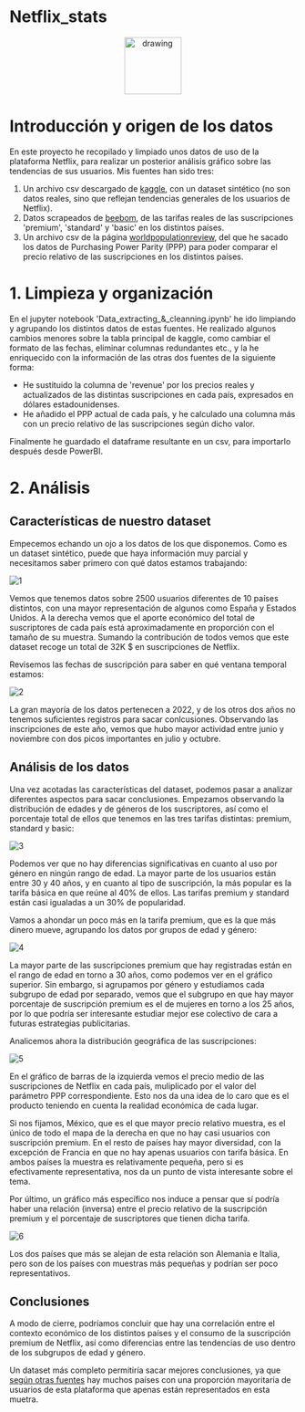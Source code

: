 # Netflix_stats

<p align="center">
  <img src="images/netflix.png" alt="drawing" width="100">
</p>

# Introducción y origen de los datos

En este proyecto he recopilado y limpiado unos datos de uso de la plataforma Netflix, para realizar un posterior análisis gráfico sobre las tendencias de sus usuarios. Mis fuentes han sido tres:

1) Un archivo csv descargado de [kaggle](https://www.kaggle.com/datasets/arnavsmayan/netflix-userbase-dataset), con un dataset sintético (no son datos reales, sino que reflejan tendencias generales de los usuarios de Netflix).
2) Datos scrapeados de [beebom](https://beebom.com/how-much-netflix-costs-each-country-worldwide/), de las tarifas reales de las suscripciones 'premium', 'standard' y 'basic' en los distintos países.
3) Un archivo csv de la página [worldpopulationreview](https://worldpopulationreview.com/country-rankings/purchasing-power-parity-by-country), del que he sacado los datos de Purchasing Power Parity (PPP) para poder comparar el precio relativo de las suscripciones en los distintos países.
   

# 1. Limpieza y organización 

En el jupyter notebook 'Data_extracting_&_cleanning.ipynb' he ido limpiando y agrupando los distintos datos de estas fuentes. He realizado algunos cambios menores sobre la tabla principal de kaggle, como cambiar el formato de las fechas, eliminar columnas redundantes etc., y la he enriquecido con la información de las otras dos fuentes de la siguiente forma:

+ He sustituido la columna de 'revenue' por los precios reales y actualizados de las distintas suscripciones en cada país, expresados en dólares estadounidenses.
+ He añadido el PPP actual de cada país, y he calculado una columna más con un precio relativo de las suscripciones según dicho valor.

Finalmente he guardado el dataframe resultante en un csv, para importarlo después desde PowerBI.

# 2. Análisis

## Características de nuestro dataset

Empecemos echando un ojo a los datos de los que disponemos. Como es un dataset sintético, puede que haya información muy parcial y necesitamos saber primero con qué datos estamos trabajando:

![1](images/1.png)

Vemos que tenemos datos sobre 2500 usuarios diferentes de 10 países distintos, con una mayor representación de algunos como España y Estados Unidos. A la derecha vemos que el aporte económico del total de suscriptores de cada país está aproximadamente en proporción con el tamaño de su muestra. Sumando la contribución de todos vemos que este dataset recoge un total de 32K $ en suscripciones de Netflix.

Revisemos las fechas de suscripción para saber en qué ventana temporal estamos:

![2](images/2.png)

La gran mayoría de los datos pertenecen a 2022, y de los otros dos años no tenemos suficientes registros para sacar conlcusiones. Observando las inscripciones de este año, vemos que hubo mayor actividad entre junio y noviembre con dos picos importantes en julio y octubre.

## Análisis de los datos

Una vez acotadas las características del dataset, podemos pasar a analizar diferentes aspectos para sacar conclusiones. Empezamos observando la distribución de edades y de géneros de los suscriptores, así como el porcentaje total de ellos que tenemos en las tres tarifas distintas: premium, standard y basic:

![3](images/3.png)

Podemos ver que no hay diferencias significativas en cuanto al uso por género en ningún rango de edad. La mayor parte de los usuarios están entre 30 y 40 años, y en cuanto al tipo de suscripción, la más popular es la tarifa básica en que reúne al 40% de ellos. Las tarifas premium y standard están casi igualadas a un 30% de popularidad.

Vamos a ahondar un poco más en la tarifa premium, que es la que más dinero mueve, agrupando los datos por grupos de edad y género:

![4](images/4.png)

La mayor parte de las suscripciones premium que hay registradas están en el rango de edad en torno a 30 años, como podemos ver en el gráfico superior. Sin embargo, si agrupamos por género y estudiamos cada subgrupo de edad por separado, vemos que el subgrupo en que hay mayor porcentaje de suscripción premium es el de mujeres en torno a los 25 años, por lo que podría ser interesante estudiar mejor ese colectivo de cara a futuras estrategias publicitarias.

Analicemos ahora la distribución geográfica de las suscripciones: 

![5](images/5.png)

En el gráfico de barras de la izquierda vemos el precio medio de las suscripciones de Netflix en cada país, muliplicado por el valor del parámetro PPP correspondiente. Esto nos da una idea de lo caro que es el producto teniendo en cuenta la realidad económica de cada lugar.

Si nos fijamos, México, que es el que mayor precio relativo muestra, es el único de todo el mapa de la derecha en que no hay casi usuarios con suscripción premium. En el resto de países hay mayor diversidad, con la excepción de Francia en que no hay apenas usuarios con tarifa básica. En ambos países la muestra es relativamente pequeña, pero si es efectivamente representativa, nos da un punto de vista interesante sobre el tema.

Por último, un gráfico más específico nos induce a pensar que sí podría haber una relación (inversa) entre el precio relativo de la suscripción premium y el porcentaje de suscriptores que tienen dicha tarifa.

![6](images/6.png)

Los dos países que más se alejan de esta relación son Alemania e Italia, pero son de los países con muestras más pequeñas y podrían ser poco representativos.

## Conclusiones

A modo de cierre, podríamos concluir que hay una correlación entre el contexto económico de los distintos países y el consumo de la suscripción premium de Netflix, así como diferencias entre las tendencias de uso dentro de los subgrupos de edad y género.

Un dataset más completo permitiría sacar mejores conclusiones, ya que [según otras fuentes](https://es.statista.com/estadisticas/636438/numero-de-abonados-al-servicio-de-emision-continua-de-netflix-en--por-pais/#:~:text=En%202021%2C%20Estados%20Unidos%20se,segunda%20y%20tercera%20posici%C3%B3n%2C%20respectivamente.) hay muchos países con una proporción mayoritaria de usuarios de esta plataforma que apenas están representados en esta muetra.
